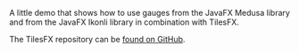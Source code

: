 A little demo that shows how to use gauges from the JavaFX Medusa library and from the 
JavaFX Ikonli library in combination with TilesFX.

The TilesFX repository can be [found on GitHub](https://github.com/HanSolo/tilesfx).